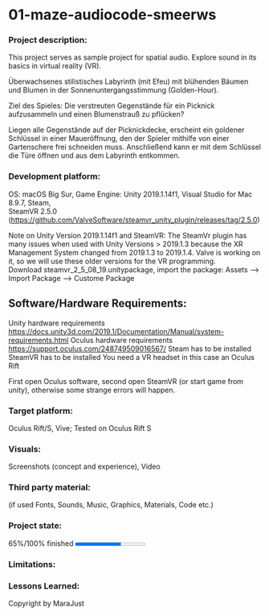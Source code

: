 # 01-maze-audiocode-smeerws

### Project description: 
This project serves as sample project for spatial audio. 
Explore sound in its basics in virtual reality (VR).

Überwachsenes stilistisches Labyrinth (mit Efeu) mit blühenden Bäumen und Blumen
in der Sonnenuntergangsstimmung (Golden-Hour).

Ziel des Spieles: Die verstreuten Gegenstände für ein Picknick aufzusammeln und
einen Blumenstrauß zu pflücken?

Liegen alle Gegenstände auf der Picknickdecke, erscheint ein goldener Schlüssel in
einer Maueröffnung, den der Spieler mithilfe von einer Gartenschere frei schneiden
muss. Anschließend kann er mit dem Schlüssel die Türe öffnen und aus dem
Labyrinth entkommen.

### Development platform: 
OS: macOS Big Sur, Game Engine: Unity 2019.1.14f1, Visual Studio for Mac 8.9.7, Steam,  
SteamVR 2.5.0 (https://github.com/ValveSoftware/steamvr_unity_plugin/releases/tag/2.5.0)

Note on Unity Version 2019.1.14f1 and SteamVR: The SteamVr plugin has many issues when used with Unity Versions > 2019.1.3 because the XR Management System changed from 2019.1.3 to 2019.1.4. Valve is working on it, so we will use these older versions for the VR programming.  
Download steamvr_2_5_08_19.unitypackage, import the package: Assets --> Import Package --> Custome Package

## Software/Hardware Requirements: 
Unity hardware requirements https://docs.unity3d.com/2019.1/Documentation/Manual/system-requirements.html 
Oculus hardware requirements https://support.oculus.com/248749509016567/
Steam has to be installed
SteamVR has to be installed
You need a VR headset in this case an Oculus Rift

First open Oculus software, second open SteamVR (or start game from unity), otherwise some strange errors will happen. 


### Target platform: 
Oculus Rift/S, Vive; 
Tested on Oculus Rift S

### Visuals: 
Screenshots (concept and experience), Video

### Third party material: 
(if used Fonts, Sounds, Music, Graphics, Materials, Code etc.)

### Project state: 
65%/100% finished
<progress max="100" value="65"></progress>

### Limitations: 

### Lessons Learned: 

Copyright by MaraJust
